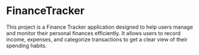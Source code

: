 # FinanceTracker
This project is a Finance Tracker application designed to help users manage and monitor their personal finances efficiently. It allows users to record income, expenses, and categorize transactions to get a clear view of their spending habits.

